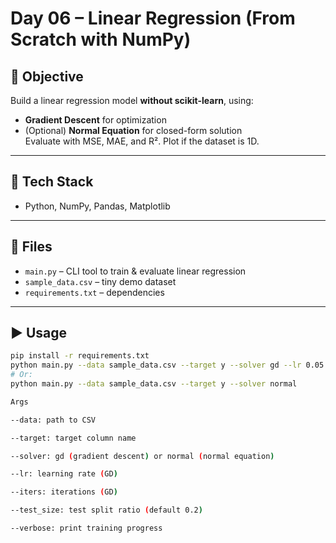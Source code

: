 # Day 06 – Linear Regression (From Scratch with NumPy)

## 📌 Objective
Build a linear regression model **without scikit-learn**, using:
- **Gradient Descent** for optimization
- (Optional) **Normal Equation** for closed-form solution  
Evaluate with MSE, MAE, and R². Plot if the dataset is 1D.

---

## 🧰 Tech Stack
- Python, NumPy, Pandas, Matplotlib

---

## 📁 Files
- `main.py` – CLI tool to train & evaluate linear regression
- `sample_data.csv` – tiny demo dataset
- `requirements.txt` – dependencies

---

## ▶️ Usage
```bash
pip install -r requirements.txt
python main.py --data sample_data.csv --target y --solver gd --lr 0.05 --iters 2000 --verbose
# Or:
python main.py --data sample_data.csv --target y --solver normal

Args

--data: path to CSV

--target: target column name

--solver: gd (gradient descent) or normal (normal equation)

--lr: learning rate (GD)

--iters: iterations (GD)

--test_size: test split ratio (default 0.2)

--verbose: print training progress